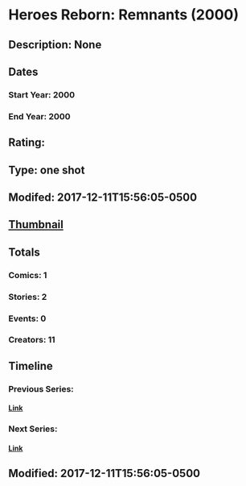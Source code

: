 # Heroes Reborn: Remnants (2000)
## Description: None
## Dates
### Start Year: 2000
### End Year: 2000
## Rating: 
## Type: one shot
## Modifed: 2017-12-11T15:56:05-0500
## [Thumbnail](http://i.annihil.us/u/prod/marvel/i/mg/b/40/image_not_available.jpg)
## Totals
### Comics: 1
### Stories: 2
### Events: 0
### Creators: 11
## Timeline
### Previous Series: 
#### [Link]()
### Next Series: 
#### [Link]()
## Modified: 2017-12-11T15:56:05-0500